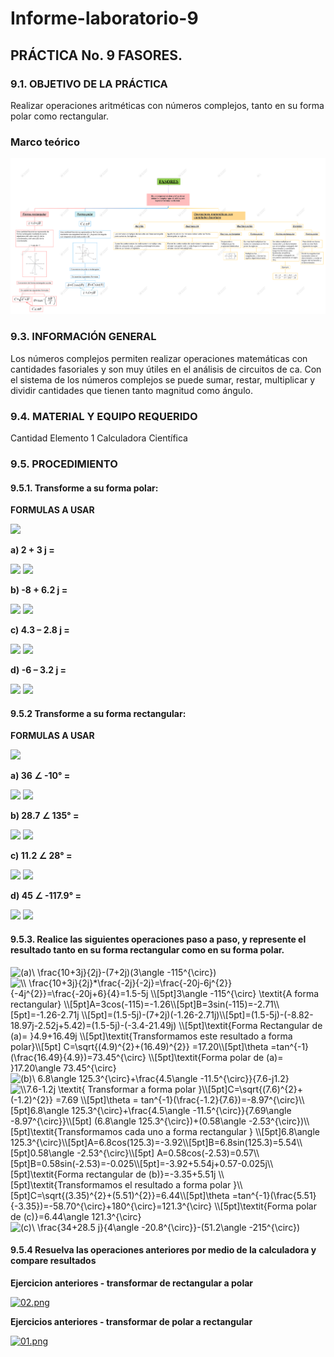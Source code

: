 # Informe-laboratorio-9
 
**<H2>PRÁCTICA No. 9 FASORES.</H2>**

**<H3>9.1. OBJETIVO DE LA PRÁCTICA</H3>**

Realizar operaciones aritméticas con números complejos, tanto en su forma polar 
como rectangular.

**<H3>Marco teórico</H3>**

![Image text](https://github.com/S3bastianCaceres/Informe-laboratorio-9/blob/main/FASO%209999.png)

**<H3>9.3. INFORMACIÓN GENERAL</H3>**

Los números complejos permiten realizar operaciones matemáticas con 
cantidades fasoriales y son muy útiles en el análisis de circuitos de ca. Con el sistema de 
los números complejos se puede sumar, restar, multiplicar y dividir cantidades que tienen 
tanto magnitud como ángulo.

**<H3>9.4. MATERIAL Y EQUIPO REQUERIDO</H3>**


Cantidad Elemento
1 Calculadora Científica



**<H3>9.5. PROCEDIMIENTO</H3>**

**<H4>9.5.1. Transforme a su forma polar:</H4>**

**FORMULAS A USAR**

<img src="https://chart.apis.google.com/chart?cht=tx&chl=C%3D%20%5Csqrt%7B%20A%5E%7B2%7D%20%2B%20B%5E%7B2%7D%20%7D%20%5C%5C%0A%20%5Ctheta%20%3Dtan%5E%7B-1%7D%20%20%5Cbig(%20%5Cfrac%7B%20%5Cpm%20B%7D%7BA%7D%20%5Cbig)%20">


**a) 2 + 3 j =**

<img src="https://chart.apis.google.com/chart?cht=tx&chl=%20%5Cbullet%20Magnitud%5C%5C%0AC%3D%20%5Csqrt%7B%202%5E%7B2%7D%20%2B%203%5E%7B2%7D%20%7D%20%3D%20%5Csqrt%7B13%7D%20%5C%5C%0A%20%5Cbullet%20Angulo%20%5C%20de%20%5C%20fase%20%5C%5C%0A%20%5Ctheta%20%3Dtan%5E%7B-1%7D%20%20%5Cbig(%20%5Cfrac%7B3%7D%7B2%7D%20%5Cbig))%3D%2056.31%5E%7B%20%5Ccirc%20%7D%20%20">

<img src="https://chart.apis.google.com/chart?cht=tx&chl=%5Cbullet%20Resultado%5C%5C%20%5Csqrt%7B13%7D%20%5C%20%20%5Cangle%20%2056.31%5E%7B%20%5Ccirc%20%7D%0A">

**b) -8 + 6.2 j =**

<img src="https://chart.apis.google.com/chart?cht=tx&chl=%20%5Cbullet%20Magnitud%5C%5C%0AC%3D%20%5Csqrt%7B%20(-8)%5E%7B2%7D%20%2B%20(6.2)%5E%7B2%7D%20%7D%20%3D%2010.12%20%5C%5C%0A%20%5Cbullet%20Angulo%20%5C%20de%20%5C%20fase%20%5C%5C%0A%20%5Ctheta%20%3Dtan%5E%7B-1%7D%20%20%5Cbig(%20-%5Cfrac%7B6.2%7D%7B8%7D%20%5Cbig)%3D%20-37.77%5E%7B%20%5Ccirc%20%7D%20%20%5C%5C%0A">

<img src="https://chart.apis.google.com/chart?cht=tx&chl=%5Cbullet%20Resultado%5C%5C%2010.12%20%5C%20%5Cangle%20-37.77-180%5E%7B%20%5Ccirc%20%7D%5C%5C%0A10.12%20%5C%20%5Cangle%20142.23%5E%7B%20%5Ccirc%20%7D">

**c) 4.3 – 2.8 j =** 

<img src="https://chart.apis.google.com/chart?cht=tx&chl=%20%5Cbullet%20Magnitud%5C%5C%0AC%3D%20%5Csqrt%7B%20(4.3)%5E%7B2%7D%20%2B%20(-2.8)%5E%7B2%7D%20%7D%20%3D%205.13%20%5C%5C%0A%20%5Cbullet%20Angulo%20%5C%20de%20%5C%20fase%20%5C%5C%0A%20%5Ctheta%20%3Dtan%5E%7B-1%7D%20%20%5Cbig(%20-%5Cfrac%7B2.8%7D%7B4.3%7D%20%5Cbig)%3D%20-33.07%5E%7B%20%5Ccirc%20%7D%20%20%5C%5C%0A">

<img src="https://chart.apis.google.com/chart?cht=tx&chl=%5Cbullet%20Resultado%5C%5C%205.13%20%5C%20%20%5Cangle%20%20-33.07%5E%7B%20%5Ccirc%20%7D%0A">

**d) -6 – 3.2 j =**

<img src="https://chart.apis.google.com/chart?cht=tx&chl=%20%5Cbullet%20Magnitud%5C%5C%0AC%3D%20%5Csqrt%7B%20(-6)%5E%7B2%7D%20%2B%20(-3.2)%5E%7B2%7D%20%7D%20%3D%206.8%20%5C%5C%0A%20%5Cbullet%20Angulo%20%5C%20de%20%5C%20fase%20%5C%5C%0A%20%5Ctheta%20%3Dtan%5E%7B-1%7D%20%20%5Cbig(%20%5Cfrac%7B3.2%7D%7B6%7D%20%5Cbig)%3D%2028.07%5E%7B%20%5Ccirc%20%7D%20%20%5C%5C%0A">

<img src="https://chart.apis.google.com/chart?cht=tx&chl=%5Cbullet%20Resultado%5C%5C%206.8%20%5C%20%5Cangle%2028.07-180%5E%7B%20%5Ccirc%20%7D%5C%5C%0A6.8%20%5C%20%5Cangle%20-151.93%5E%7B%20%5Ccirc%20%7D">




**<H4>9.5.2 Transforme a su forma rectangular:</H4>**

**FORMULAS A USAR**

<img src="https://chart.apis.google.com/chart?cht=tx&chl=A%3DCcos(%20%5Ctheta%20)%5C%5C%0AB%3DCsin(%20%5Ctheta%20)%0A">

**a) 36 ∠ -10° =** 

<img src="https://chart.apis.google.com/chart?cht=tx&chl=%5Cbullet%20Parte%20%5C%20real%20%5C%5C%0AA%3D36cos(-10)%3D35.45%5C%5C%0A%5Cbullet%20Parte%20%5C%20imaginaria%5C%5C%0AB%3D36sin(-10)%3D-6.25%5C%5C">

<img src="https://chart.apis.google.com/chart?cht=tx&chl=%5Cbullet%20Resultado%20%5C%5C%0A%0A35.45-6.25j">

**b) 28.7 ∠ 135° =** 

<img src="https://chart.apis.google.com/chart?cht=tx&chl=%5Cbullet%20Parte%20%5C%20real%20%5C%5C%0AA%3D28.7cos(135)%3D-20.29%5C%5C%0A%5Cbullet%20Parte%20%5C%20imaginaria%5C%5C%0AB%3D28.7sin(135)%3D20.29%5C%5C">

<img src="https://chart.apis.google.com/chart?cht=tx&chl=%5Cbullet%20Resultado%20%5C%5C%0A%0A-20.29%2B20.29j">

**c) 11.2 ∠ 28° =** 

<img src="https://chart.apis.google.com/chart?cht=tx&chl=%5Cbullet%20Parte%20%5C%20real%20%5C%5C%0AA%3D11.2cos(28)%3D9.88%5C%5C%0A%5Cbullet%20Parte%20%5C%20imaginaria%5C%5C%0AB%3D11.3sin(28)%3D5.30%5C%5C">

<img src="https://chart.apis.google.com/chart?cht=tx&chl=%5Cbullet%20Resultado%20%5C%5C%0A%0A9.88%2B5.30j">

**d) 45 ∠ -117.9° =** 

<img src="https://chart.apis.google.com/chart?cht=tx&chl=%5Cbullet%20Parte%20%5C%20real%20%5C%5C%0AA%3D45cos(-117.9)%3D-21.05%5C%5C%0A%5Cbullet%20Parte%20%5C%20imaginaria%5C%5C%0AB%3D45sin(-117.9)%3D-39.76%5C%5C">

<img src="https://chart.apis.google.com/chart?cht=tx&chl=%5Cbullet%20Resultado%20%5C%5C%0A%0A-21.05-39.76j">
 


**<H4>9.5.3. Realice las siguientes operaciones paso a paso, y represente el resultado tanto en su forma rectangular como en su forma polar.</H4>**

<img src="https://latex.codecogs.com/svg.image?(a)\&space;\frac{10&plus;3j}{2j}-(7&plus;2j)(3\angle&space;-115^{\circ})" title="(a)\ \frac{10+3j}{2j}-(7+2j)(3\angle -115^{\circ})" />

<img src="https://latex.codecogs.com/svg.image?\\&space;\frac{10&plus;3j}{2j}*\frac{-2j}{-2j}=\frac{-20j-6j^{2}}{-4j^{2}}=\frac{-20j&plus;6}{4}=1.5-5j&space;\\[5pt]3\angle&space;-115^{\circ}&space;\textit{A&space;forma&space;rectangular}&space;\\[5pt]A=3cos(-115)=-1.26\\[5pt]B=3sin(-115)=-2.71\\[5pt]=-1.26-2.71j&space;\\[5pt]=(1.5-5j)-(7&plus;2j)(-1.26-2.71j)\\[5pt]=(1.5-5j)-(-8.82-18.97j-2.52j&plus;5.42)=(1.5-5j)-(-3.4-21.49j)&space;\\[5pt]\textit{Forma&space;Rectangular&space;de&space;(a)=&space;}4.9&plus;16.49j&space;\\[5pt]\textit{Transformamos&space;este&space;resultado&space;a&space;forma&space;polar}\\[5pt]&space;C=\sqrt{(4.9)^{2}&plus;(16.49)^{2}}&space;=17.20\\[5pt]\theta&space;=tan^{-1}(\frac{16.49}{4.9})=73.45^{\circ}&space;\\[5pt]\textit{Forma&space;polar&space;de&space;(a)=&space;}17.20\angle&space;73.45^{\circ}&space;" title="\\ \frac{10+3j}{2j}*\frac{-2j}{-2j}=\frac{-20j-6j^{2}}{-4j^{2}}=\frac{-20j+6}{4}=1.5-5j \\[5pt]3\angle -115^{\circ} \textit{A forma rectangular} \\[5pt]A=3cos(-115)=-1.26\\[5pt]B=3sin(-115)=-2.71\\[5pt]=-1.26-2.71j \\[5pt]=(1.5-5j)-(7+2j)(-1.26-2.71j)\\[5pt]=(1.5-5j)-(-8.82-18.97j-2.52j+5.42)=(1.5-5j)-(-3.4-21.49j) \\[5pt]\textit{Forma Rectangular de (a)= }4.9+16.49j \\[5pt]\textit{Transformamos este resultado a forma polar}\\[5pt] C=\sqrt{(4.9)^{2}+(16.49)^{2}} =17.20\\[5pt]\theta =tan^{-1}(\frac{16.49}{4.9})=73.45^{\circ} \\[5pt]\textit{Forma polar de (a)= }17.20\angle 73.45^{\circ} " />

<img src="https://latex.codecogs.com/svg.image?(b)\&space;6.8\angle&space;125.3^{\circ}&plus;\frac{4.5\angle&space;-11.5^{\circ}}{7.6-j1.2}" title="(b)\ 6.8\angle 125.3^{\circ}+\frac{4.5\angle -11.5^{\circ}}{7.6-j1.2}" />

<img src="https://latex.codecogs.com/svg.image?\\7.6-1.2j&space;\textit{&space;Transformar&space;a&space;forma&space;polar&space;}\\[5pt]C=\sqrt{(7.6)^{2}&plus;(-1.2)^{2}}&space;=7.69&space;\\[5pt]\theta&space;=&space;tan^{-1}(\frac{-1.2}{7.6})=-8.97^{\circ}\\[5pt]6.8\angle&space;125.3^{\circ}&plus;\frac{4.5\angle&space;-11.5^{\circ}}{7.69\angle&space;-8.97^{\circ}}\\[5pt]&space;(6.8\angle&space;125.3^{\circ})&plus;(0.58\angle&space;-2.53^{\circ})\\[5pt]\textit{Transformamos&space;cada&space;uno&space;a&space;forma&space;rectangular&space;}&space;\\[5pt]6.8\angle&space;125.3^{\circ}\\[5pt]A=6.8cos(125.3)=-3.92\\[5pt]B=6.8sin(125.3)=5.54\\[5pt]0.58\angle&space;-2.53^{\circ}\\[5pt]&space;A=0.58cos(-2.53)=0.57\\[5pt]B=0.58sin(-2.53)=-0.025\\[5pt]=-3.92&plus;5.54j&plus;0.57-0.025j\\[5pt]\textit{Forma&space;rectangular&space;de&space;(b)}=-3.35&plus;5.51j&space;\\[5pt]\textit{Transformamos&space;el&space;resultado&space;a&space;forma&space;polar&space;}\\[5pt]C=\sqrt{(3.35)^{2}&plus;(5.51)^{2}}=6.44\\[5pt]\theta&space;=tan^{-1}(\frac{5.51}{-3.35})=-58.70^{\circ}&plus;180^{\circ}=121.3^{\circ}&space;\\[5pt]\textit{Forma&space;polar&space;de&space;(c)}=6.44\angle&space;121.3^{\circ}&space;" title="\\7.6-1.2j \textit{ Transformar a forma polar }\\[5pt]C=\sqrt{(7.6)^{2}+(-1.2)^{2}} =7.69 \\[5pt]\theta = tan^{-1}(\frac{-1.2}{7.6})=-8.97^{\circ}\\[5pt]6.8\angle 125.3^{\circ}+\frac{4.5\angle -11.5^{\circ}}{7.69\angle -8.97^{\circ}}\\[5pt] (6.8\angle 125.3^{\circ})+(0.58\angle -2.53^{\circ})\\[5pt]\textit{Transformamos cada uno a forma rectangular } \\[5pt]6.8\angle 125.3^{\circ}\\[5pt]A=6.8cos(125.3)=-3.92\\[5pt]B=6.8sin(125.3)=5.54\\[5pt]0.58\angle -2.53^{\circ}\\[5pt] A=0.58cos(-2.53)=0.57\\[5pt]B=0.58sin(-2.53)=-0.025\\[5pt]=-3.92+5.54j+0.57-0.025j\\[5pt]\textit{Forma rectangular de (b)}=-3.35+5.51j \\[5pt]\textit{Transformamos el resultado a forma polar }\\[5pt]C=\sqrt{(3.35)^{2}+(5.51)^{2}}=6.44\\[5pt]\theta =tan^{-1}(\frac{5.51}{-3.35})=-58.70^{\circ}+180^{\circ}=121.3^{\circ} \\[5pt]\textit{Forma polar de (c)}=6.44\angle 121.3^{\circ} " />

<img src="https://latex.codecogs.com/svg.image?(c)\&space;\frac{34&plus;28.5&space;j}{4\angle&space;-20.8^{\circ}}-(51.2\angle&space;-215^{\circ})" title="(c)\ \frac{34+28.5 j}{4\angle -20.8^{\circ}}-(51.2\angle -215^{\circ})" />


**<H4>9.5.4 Resuelva las operaciones anteriores por medio de la calculadora y compare resultados</H4>**

**Ejercicion anteriores - transformar de rectangular a polar**

[![02.png](https://i.postimg.cc/d3fRLbnt/02.png)](https://postimg.cc/1VpVdYLL)

**Ejercicios anteriores - transformar de polar a rectangular**

[![01.png](https://i.postimg.cc/rmdKzBrm/01.png)](https://postimg.cc/Kk2ZHsQS)